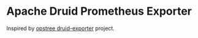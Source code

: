 # Apache Druid Prometheus Exporter

Inspired by [opstree druid-exporter](https://github.com/opstree/druid-exporter) project.
